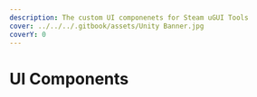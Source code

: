 ```yaml
---
description: The custom UI componenets for Steam uGUI Tools
cover: ../../../.gitbook/assets/Unity Banner.jpg
coverY: 0
---
```


# UI Components

